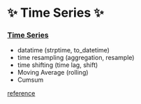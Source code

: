 # :sparkles: Time Series :sparkles:

### [Time Series](https://github.com/Chaewon-Leee/TIL/blob/main/ML/Time_Series/time_series.ipynb)

- datatime (strptime, to_datetime)
- time resampling (aggregation, resample)
- time shifting (time lag, shift)
- Moving Average (rolling)
- Cumsum

[reference](https://www.youtube.com/watch?v=NIWYNg8Gh70&list=PLBHVuYlKEkUKnfbWvRCrwSuSeYh_QUlRl&index=15)
